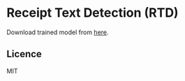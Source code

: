 # Receipt Text Detection (RTD)

Download trained model from [here](https://drive.google.com/file/d/1Jq8eHyEfR7wx5tCYte2LT5GuvPmZfwET/view?usp=sharing).

## Licence
MIT
